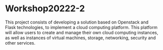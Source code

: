 # Workshop20222-2
This project consists of developing a solution based on Openstack and Flask technologies, to implement a cloud computing platform. This platform will allow users to create and manage their own cloud computing instances, as well as instances of virtual machines, storage, networking, security and other services.
